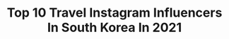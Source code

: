 ---
title: Top 10 Travel Instagram Influencers In South Korea In 2021
description: >-
  Find top travel Instagram influencers in South Korea in 2021. Most popular hashtags: #seoul #seoulkorea #korea.
platform: Instagram
hits: 203
text_top: See the best Instagram profiles on inBeat.
text_bottom: Our database holds 203 Instagram influencers like this in South Korea for you to contact.
profiles:
  - username: "helloomelissa"
    fullname: >-
      California ♥ Melissa - Travel
    bio: >-
      ☾ Wanderer sharing travel tips & favorite locations ♡ currently in #losangeles ➵ 🦋 ✎ Collabs: melissalengo@gmail.com
    location: "South Korea"
    followers: 30634
    engagement: 751
    commentsToLikes: 0.129282
    id: ck0ud7ovvijkw0i19f6par2y1
    verified: false
    hashtags: ""
  - username: "antonio"
    fullname: >-
      Antonio ~ 안토니오 🇨🇴🇺🇸
    bio: >-
      📍 서울 🇰🇷 ♠️ Pro Poker Player 🚀 8 Figure eCom Stores 💿 Post Malone made a song about me ✈️ Live with no excuses and travel with no regrets
    location: "South Korea"
    followers: 129793
    engagement: 242
    commentsToLikes: 0.057263
    id: ck15sdzs0cj280i19s7nz68rf
    verified: true
    hashtags: "#gentlemonster, #rolex, #mcclaren, #seoul"
  - username: "jeaaniya"
    fullname: >-
      KOREA | LIFESTYLE | OOTD
    bio: >-
      🇫🇷 Frenchy with a Korean soul ✈️ Travel & lifestyle enthusiast 💕 In #longdistancerelationship 🏷 DM for collabs
    location: "South Korea"
    followers: 4302
    engagement: 1869
    commentsToLikes: 0.089874
    id: ck8t3kggy3jth0j78noxrifsn
    verified: false
    hashtags: "#frenchblogger, #pinktrotters, #travelgirlsgo, #voyageuse"
  - username: "lutce"
    fullname: >-
      Lucía Fresco
    bio: >-
      🏐 Professional Volleyball Player 🇦🇷 National Team - Olympics Río 2016 🌍 World traveler🌈
    location: "South Korea"
    followers: 33558
    engagement: 865
    commentsToLikes: 0.019045
    id: ck5hdi9cjnkdm0i11mnctukmp
    verified: false
    hashtags: "#heunkuk, #kimchi, #volleyball, #voley"
  - username: "junki_jo"
    fullname: >-
      JOJO
    bio: >-
      @travelholic_insta CEO & @_jogae 아빠 🌏 60 Countries 🇰🇷 Korean ⛺ BGDP
    location: "South Korea"
    followers: 88843
    engagement: 398
    commentsToLikes: 0.036396
    id: ck13bsjygwyru0i199zmpzgga
    verified: false
    hashtags: "#renaultzoe, #electrifyyourlife, #easyelectriclife, #bebetter"
  - username: "sophie.h.k"
    fullname: >-
      Sophie Kim 하은
    bio: >-
      ✈ Travel Youtuber ✰ 여행 유투버 ▷ Dm / Email for Business Collabs ≫ 770k+ Youtube ˢᴼᴾᴴᴵᴱᵀᴵᴹᴱ ↙✨
    location: "South Korea"
    followers: 232171
    engagement: 695
    commentsToLikes: 0.018711
    id: ck8t5bo179jog0j78nxyfbbnj
    verified: false
    hashtags: "#korea, #seoul, #travel, #travelyoutuber"
  - username: "one_the_girl"
    fullname: >-
      원도연
    bio: >-
      #Lifestyle & #Travel & #Fashion 🇦🇺🇹🇭🇯🇵🇩🇪🇳🇱🇧🇪🇬🇧🇪🇸🇫🇷🇨🇿🇭🇺🇦🇹🇮🇹🇨🇭🇭🇰🇺🇸
    location: "South Korea"
    followers: 5835
    engagement: 852
    commentsToLikes: 0.054632
    id: ck5c06a1gsj0p0i110bh44otb
    verified: false
    hashtags: "#mtl, #halloween, #disney, #covernat"
  - username: "pratamaarga15"
    fullname: >-
      Pratama Arga
    bio: >-
      🌍Traveller 🏢Bankers "Random Foto" 📍Semarang , INA
    location: "South Korea"
    followers: 12252
    engagement: 640
    commentsToLikes: 0.049632
    id: ck6u1rmxinh760j71rmkev33i
    verified: false
    hashtags: ""
  - username: "ariarisom"
    fullname: >-
      아리솜의 짜릿한 뷰티 / ARISOM
    bio: >-
      💄Korean beauty Creator & blogger 👑 네이버 뷰스타 TOP 10 💋뷰티 블로거/ 크리에이터/유튜버 ❤️Beauty / Cosmetic / Makeup /Travel 여행 계정 @hyunshin_lee
    location: "South Korea"
    followers: 101125
    engagement: 171
    commentsToLikes: 0.033159
    id: ck15s5uglbdgt0i19cnaaef8f
    verified: false
    hashtags: "#dyson, #lookfantastickr, #exomage, #leadcycle"
  - username: "hwamok_mermaid"
    fullname: >-
      화목🐠 프리다이빙•여행•위스키•롱보드•킥복싱•스팅어
    bio: >-
      Seoul, Korea 다이빙 14년째. 알콜 마니아와 중독 사이. 위스키와 장난감, 롱보드와 바다를 사랑하는 아가미녀(gillgirl) Scuba diving, whisky, Toys, Travel, Longboard 👇🏻유튜브에 이것저것 올리는 중
    location: "South Korea"
    followers: 14366
    engagement: 398
    commentsToLikes: 0.047483
    id: ck6u3uewnzxwb0j71wsitb6h0
    verified: false
    hashtags: "#snorkeling, #seoul, #skindiver, #freediver"
---
